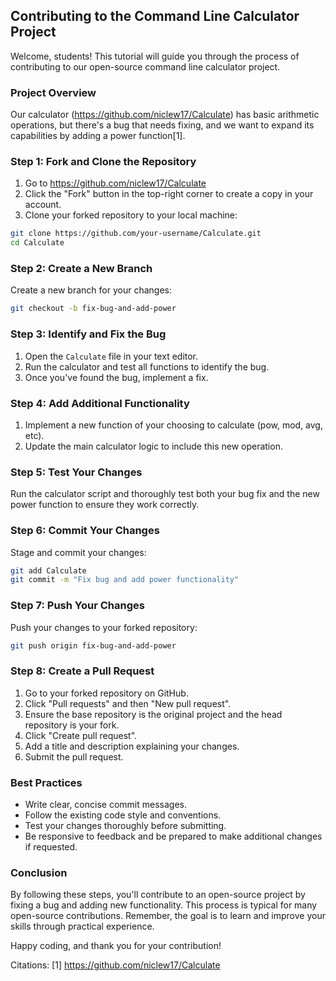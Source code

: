 ## Contributing to the Command Line Calculator Project

Welcome, students! This tutorial will guide you through the process of contributing to our open-source command line calculator project.

### Project Overview

Our calculator (https://github.com/niclew17/Calculate) has basic arithmetic operations, but there's a bug that needs fixing, and we want to expand its capabilities by adding a power function[1].

### Step 1: Fork and Clone the Repository

1. Go to https://github.com/niclew17/Calculate
2. Click the "Fork" button in the top-right corner to create a copy in your account.
3. Clone your forked repository to your local machine:

```bash
git clone https://github.com/your-username/Calculate.git
cd Calculate
```

### Step 2: Create a New Branch

Create a new branch for your changes:

```bash
git checkout -b fix-bug-and-add-power
```

### Step 3: Identify and Fix the Bug

1. Open the `Calculate` file in your text editor.
2. Run the calculator and test all functions to identify the bug.
3. Once you've found the bug, implement a fix.

### Step 4: Add Additional Functionality

1. Implement a new function of your choosing to calculate (pow, mod, avg, etc).
2. Update the main calculator logic to include this new operation.

### Step 5: Test Your Changes

Run the calculator script and thoroughly test both your bug fix and the new power function to ensure they work correctly.

### Step 6: Commit Your Changes

Stage and commit your changes:

```bash
git add Calculate
git commit -m "Fix bug and add power functionality"
```

### Step 7: Push Your Changes

Push your changes to your forked repository:

```bash
git push origin fix-bug-and-add-power
```

### Step 8: Create a Pull Request

1. Go to your forked repository on GitHub.
2. Click "Pull requests" and then "New pull request".
3. Ensure the base repository is the original project and the head repository is your fork.
4. Click "Create pull request".
5. Add a title and description explaining your changes.
6. Submit the pull request.

### Best Practices

- Write clear, concise commit messages.
- Follow the existing code style and conventions.
- Test your changes thoroughly before submitting.
- Be responsive to feedback and be prepared to make additional changes if requested.

### Conclusion

By following these steps, you'll contribute to an open-source project by fixing a bug and adding new functionality. This process is typical for many open-source contributions. Remember, the goal is to learn and improve your skills through practical experience.

Happy coding, and thank you for your contribution!

Citations:
[1] https://github.com/niclew17/Calculate